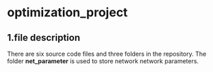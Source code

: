 # optimization_project
## 1.file description
There are six source code files and three folders in the repository.
The folder **net_parameter** is used to store network network parameters.

